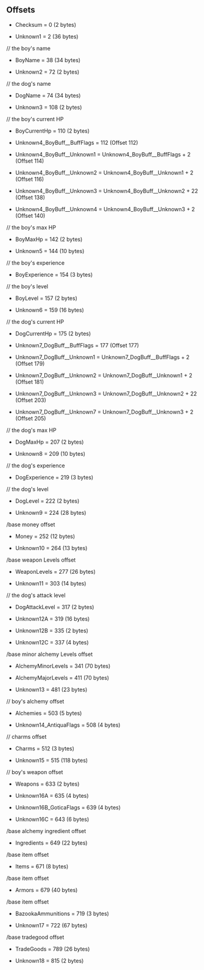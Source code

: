 ﻿## Offsets
* Checksum = 0 (2 bytes)

* Unknown1 = 2 (36 bytes)

// the boy's name
* BoyName = 38 (34 bytes)

* Unknown2 = 72 (2 bytes)

// the dog's name
* DogName = 74 (34 bytes)

* Unknown3 = 108 (2 bytes)

// the boy's current HP
* BoyCurrentHp = 110 (2 bytes)

* Unknown4_BoyBuff__BuffFlags = 112 (Offset 112)
* Unknown4_BoyBuff__Unknown1 = Unknown4_BoyBuff__BuffFlags + 2 (Offset 114)
* Unknown4_BoyBuff__Unknown2 = Unknown4_BoyBuff__Unknown1 + 2 (Offset 116)
* Unknown4_BoyBuff__Unknown3 = Unknown4_BoyBuff__Unknown2 + 22 (Offset 138)
* Unknown4_BoyBuff__Unknown4 = Unknown4_BoyBuff__Unknown3 + 2 (Offset 140)

// the boy's max HP
* BoyMaxHp = 142 (2 bytes)

* Unknown5 = 144 (10 bytes)

// the boy's experience
* BoyExperience = 154 (3 bytes)

// the boy's level
* BoyLevel = 157 (2 bytes)

* Unknown6 = 159 (16 bytes)

// the dog's current HP
* DogCurrentHp = 175 (2 bytes)

* Unknown7_DogBuff__BuffFlags = 177 (Offset 177)
* Unknown7_DogBuff__Unknown1 = Unknown7_DogBuff__BuffFlags + 2 (Offset 179)
* Unknown7_DogBuff__Unknown2 = Unknown7_DogBuff__Unknown1 + 2 (Offset 181)
* Unknown7_DogBuff__Unknown3 = Unknown7_DogBuff__Unknown2 + 22 (Offset 203)
* Unknown7_DogBuff__Unknown7 = Unknown7_DogBuff__Unknown3 + 2 (Offset 205)

// the dog's max HP
* DogMaxHp = 207 (2 bytes)

* Unknown8 = 209 (10 bytes)

// the dog's experience
* DogExperience = 219 (3 bytes)

// the dog's level
* DogLevel = 222 (2 bytes)

* Unknown9 = 224 (28 bytes)

/base money offset
* Money = 252 (12 bytes)

* Unknown10 = 264 (13 bytes)

/base weapon Levels offset
* WeaponLevels = 277 (26 bytes)

* Unknown11 = 303 (14 bytes)

// the dog's attack level
* DogAttackLevel = 317 (2 bytes)

* Unknown12A = 319 (16 bytes)
* Unknown12B = 335 (2 bytes)
* Unknown12C = 337 (4 bytes)

/base minor alchemy Levels offset
* AlchemyMinorLevels = 341 (70 bytes)

* AlchemyMajorLevels = 411 (70 bytes)

* Unknown13 = 481 (23 bytes)

// boy's alchemy offset
* Alchemies = 503 (5 bytes)

* Unknown14_AntiquaFlags = 508 (4 bytes) 

// charms offset
* Charms = 512 (3 bytes)

* Unknown15 = 515 (118 bytes)

// boy's weapon offset
* Weapons = 633 (2 bytes)

* Unknown16A = 635 (4 bytes)
* Unknown16B_GoticaFlags = 639 (4 bytes)
* Unknown16C = 643 (6 bytes)

/base alchemy ingredient offset
* Ingredients = 649 (22 bytes)

/base item offset
* Items = 671 (8 bytes)

/base item offset
* Armors = 679 (40 bytes)

/base item offset
* BazookaAmmunitions = 719 (3 bytes)

* Unknown17 = 722 (67 bytes)

/base tradegood offset
* TradeGoods = 789 (26 bytes)

* Unknown18 = 815 (2 bytes)